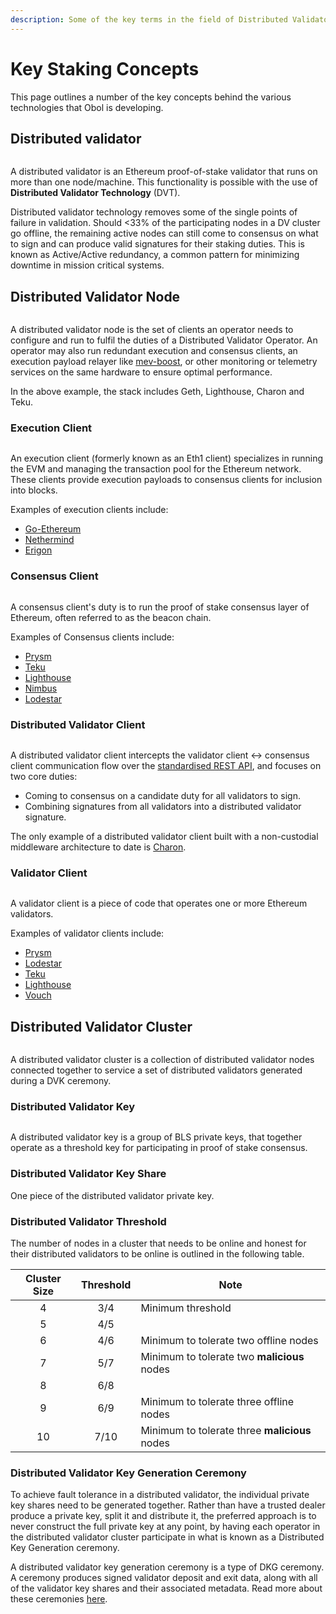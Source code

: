 ```yaml
---
description: Some of the key terms in the field of Distributed Validator Technology
---
```


# Key Staking Concepts

This page outlines a number of the key concepts behind the various technologies that Obol is developing.

## Distributed validator

<figure><img src="../../.gitbook/assets/image (16) (1).png" alt=""><figcaption></figcaption></figure>

A distributed validator is an Ethereum proof-of-stake validator that runs on more than one node/machine. This functionality is possible with the use of **Distributed Validator Technology** (DVT).

Distributed validator technology removes some of the single points of failure in validation. Should <33% of the participating nodes in a DV cluster go offline, the remaining active nodes can still come to consensus on what to sign and can produce valid signatures for their staking duties. This is known as Active/Active redundancy, a common pattern for minimizing downtime in mission critical systems.

## Distributed Validator Node

<figure><img src="../../.gitbook/assets/image (1) (1) (1).png" alt=""><figcaption></figcaption></figure>

A distributed validator node is the set of clients an operator needs to configure and run to fulfil the duties of a Distributed Validator Operator. An operator may also run redundant execution and consensus clients, an execution payload relayer like [mev-boost](https://github.com/flashbots/mev-boost), or other monitoring or telemetry services on the same hardware to ensure optimal performance.

In the above example, the stack includes Geth, Lighthouse, Charon and Teku.

### Execution Client

<figure><img src="../../.gitbook/assets/image (2) (1) (1).png" alt=""><figcaption></figcaption></figure>

An execution client (formerly known as an Eth1 client) specializes in running the EVM and managing the transaction pool for the Ethereum network. These clients provide execution payloads to consensus clients for inclusion into blocks.

Examples of execution clients include:

* [Go-Ethereum](https://geth.ethereum.org/)
* [Nethermind](https://docs.nethermind.io/)
* [Erigon](https://github.com/ledgerwatch/erigon)

### Consensus Client

<figure><img src="../../.gitbook/assets/image (3) (1) (1).png" alt=""><figcaption></figcaption></figure>

A consensus client's duty is to run the proof of stake consensus layer of Ethereum, often referred to as the beacon chain.

Examples of Consensus clients include:

* [Prysm](https://docs.prylabs.network/docs/how-prysm-works/beacon-node)
* [Teku](https://docs.teku.consensys.net/en/stable/)
* [Lighthouse](https://lighthouse-book.sigmaprime.io/api-bn.html)
* [Nimbus](https://nimbus.guide/)
* [Lodestar](https://github.com/ChainSafe/lodestar)

### Distributed Validator Client

<figure><img src="../../.gitbook/assets/image (4) (1) (1).png" alt=""><figcaption></figcaption></figure>

A distributed validator client intercepts the validator client ↔ consensus client communication flow over the [standardised REST API](https://ethereum.github.io/beacon-APIs/#/ValidatorRequiredApi), and focuses on two core duties:

* Coming to consensus on a candidate duty for all validators to sign.
* Combining signatures from all validators into a distributed validator signature.

The only example of a distributed validator client built with a non-custodial middleware architecture to date is [Charon](../charon/intro/).

### Validator Client

<figure><img src="../../.gitbook/assets/image (5) (1) (1).png" alt=""><figcaption></figcaption></figure>

A validator client is a piece of code that operates one or more Ethereum validators.

Examples of validator clients include:

* [Prysm](https://docs.prylabs.network/docs/how-prysm-works/prysm-validator-client/)
* [Lodestar](https://github.com/ChainSafe/lodestar)
* [Teku](https://docs.teku.consensys.net/en/stable/)
* [Lighthouse](https://lighthouse-book.sigmaprime.io/api-vc.html)
* [Vouch](https://www.attestant.io/posts/introducing-vouch/)

## Distributed Validator Cluster

<figure><img src="../../.gitbook/assets/image (6) (1) (1).png" alt=""><figcaption></figcaption></figure>

A distributed validator cluster is a collection of distributed validator nodes connected together to service a set of distributed validators generated during a DVK ceremony.

### Distributed Validator Key

<figure><img src="../../.gitbook/assets/image (7) (1) (1).png" alt=""><figcaption></figcaption></figure>

A distributed validator key is a group of BLS private keys, that together operate as a threshold key for participating in proof of stake consensus.

### Distributed Validator Key Share

One piece of the distributed validator private key.

### Distributed Validator Threshold

The number of nodes in a cluster that needs to be online and honest for their distributed validators to be online is outlined in the following table.

| Cluster Size | Threshold | Note                                          |
| :----------: | :-------: | --------------------------------------------- |
|       4      |    3/4    | Minimum threshold                             |
|       5      |    4/5    |                                               |
|       6      |    4/6    | Minimum to tolerate two offline nodes         |
|       7      |    5/7    | Minimum to tolerate two **malicious** nodes   |
|       8      |    6/8    |                                               |
|       9      |    6/9    | Minimum to tolerate three offline nodes       |
|      10      |    7/10   | Minimum to tolerate three **malicious** nodes |

### Distributed Validator Key Generation Ceremony

To achieve fault tolerance in a distributed validator, the individual private key shares need to be generated together. Rather than have a trusted dealer produce a private key, split it and distribute it, the preferred approach is to never construct the full private key at any point, by having each operator in the distributed validator cluster participate in what is known as a Distributed Key Generation ceremony.

A distributed validator key generation ceremony is a type of DKG ceremony. A ceremony produces signed validator deposit and exit data, along with all of the validator key shares and their associated metadata. Read more about these ceremonies [here](../charon/dkg/).
